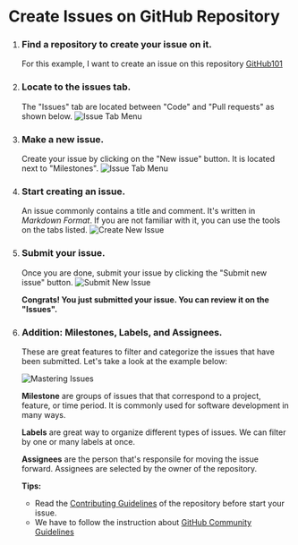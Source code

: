 # Create Issues on GitHub Repository

1. ### Find a repository to create your issue on it.
    For this example, I want to create an issue on this repository [GitHub101](https://github.com/thesauravkarmakar/GitHub101)

2. ### Locate to the issues tab.
    The "Issues" tab are located between "Code" and "Pull requests" as shown below.
    ![Issue Tab Menu](/images/issue-location.png)

3. ### Make a new issue.
    Create your issue by clicking on the "New issue" button.
    It is located next to "Milestones".
    ![Issue Tab Menu](/images/new-issue-button.png)

4. ### Start creating an issue.
    An issue commonly contains a title and comment.
    It's written in _Markdown Format_. If you are not familiar with it, you can use the tools on the tabs listed.
    ![Create New Issue](/images/create-new-issue.png)

5. ### Submit your issue.
    Once you are done, submit your issue by clicking the "Submit new issue" button.
    ![Submit New Issue](/images/submit-new-issue.png)

    **Congrats! You just submitted your issue. You can review it on the "Issues".**
    

6. ### Addition: Milestones, Labels, and Assignees.
    These are great features to filter and categorize the issues that have been submitted. Let's take a look at the example below:

    ![Mastering Issues](/images/mastering-issues.png)

    **Milestone** are groups of issues that that correspond to a project, feature, or time period. It is commonly used for software development in many ways.

    **Labels** are great way to organize different types of issues. We can filter by one or many labels at once.

    **Assignees** are the person that's responsile for moving the issue forward. Assignees are selected by the owner of the repository.

    **Tips:**
    - Read the [Contributing Guidelines](https://github.com/thesauravkarmakar/GitHub101/blob/master/CONTRIBUTING.md) of the repository before start your issue.
    - We have to follow the instruction about [GitHub Community Guidelines](https://docs.github.com/articles/github-community-guidelines)
    
